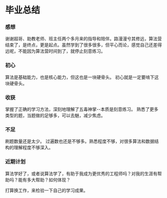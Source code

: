 # 毕业总结
### 感想
谢谢超哥、助教老师、班主任两个多月来的指导和陪伴。路漫漫兮其修远，算法营结束了，是终点，更是起点。虽然学到了很多很多，但平心而论，感觉自己还差得远呢，不能因为算法营时间到了，就停止刻意练习。

### 初心
算法是基础能力，也是核心能力，但这也是一块硬骨头。
初心就是一定要啃下这块硬骨头。


### 收获
掌握了正确的学习方法，深刻地理解了五毒神掌--本质是刻意练习。
熟悉了更多类型的题，当题做的足够多，可以去魅，减少焦虑。

### 不足
刷题数量还是太少。
过遍数也还是不够多。熟悉程度不够，对很多算法和数据结构的理解程度不够深入。

### 近期计划
算法学好了，或者说算法学了，有助于我成为更优秀的工程师吗？对我的生涯有帮助吗？能有多大帮助？如何体现？

打算换工作，来检验一下自己的学习成果。